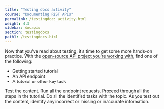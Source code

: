 ```yaml
---
title: "Testing docs activity"
course: "Documenting REST APIs"
permalink: /testingdocs_activity.html
weight: 4.3
sidebar: docapis
section: testingdocs
path1: /testingdocs.html
---
```


Now that you've read about testing, it's time to get some more hands-on practice. With the [open-source API project you're working with](docapis_find_open_source_project.html), find one of the following:

* Getting started tutorial
* An API endpoint
* A tutorial or other key task

Test the content. Run all the endpoint requests. Proceed through all the steps in the tutorial. Do all the identified tasks with the topic. As you test out the content, identify any incorrect or missing or inaccurate information.
